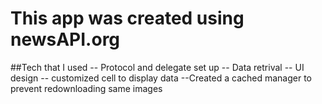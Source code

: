 # This app was created using newsAPI.org

##Tech that I used
-- Protocol and delegate set up
-- Data retrival
-- UI design
-- customized cell to display data
--Created a cached manager to prevent redownloading same images
